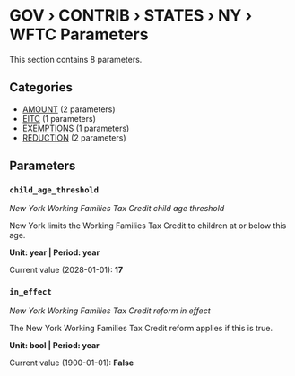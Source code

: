 # GOV › CONTRIB › STATES › NY › WFTC Parameters

This section contains 8 parameters.

## Categories

- [AMOUNT](amount/index.md) (2 parameters)
- [EITC](eitc/index.md) (1 parameters)
- [EXEMPTIONS](exemptions/index.md) (1 parameters)
- [REDUCTION](reduction/index.md) (2 parameters)

## Parameters

### `child_age_threshold`
*New York Working Families Tax Credit child age threshold*

New York limits the Working Families Tax Credit to children at or below this age.

**Unit: year | Period: year**

Current value (2028-01-01): **17**


### `in_effect`
*New York Working Families Tax Credit reform in effect*

The New York Working Families Tax Credit reform applies if this is true.

**Unit: bool | Period: year**

Current value (1900-01-01): **False**

